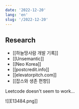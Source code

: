 ```yaml
---
date: '2022-12-20'
lang: 'en'
slug: '/2022-12-20'
---
```


## Research

- [[하늘땅사람 개발 기록]]
- [[Unsemantic]]
- [[Neo Korea]]
- [[postcredit.info]]
- [[elevatorpitch.com]]
- [[잡스와 생존 편향]]

Leetcode doesn't seem to work...

![[E13484.png]]
